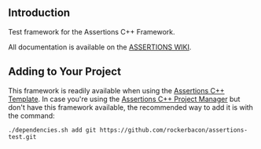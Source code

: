 ## Introduction

Test framework for the Assertions C++ Framework.

All documentation is available on the [ASSERTIONS WIKI](https://github.com/rockerbacon/assertions/wiki/Automated-Testing).

## Adding to Your Project

This framework is readily available when using the [Assertions C++ Template](https://github.com/rockerbacon/assertions-template). In case you're using the [Assertions C++ Project Manager](https://github.com/rockerbacon/assertions) but don't have this framework available, the recommended way to add it is with the command:

```
./dependencies.sh add git https://github.com/rockerbacon/assertions-test.git
```
